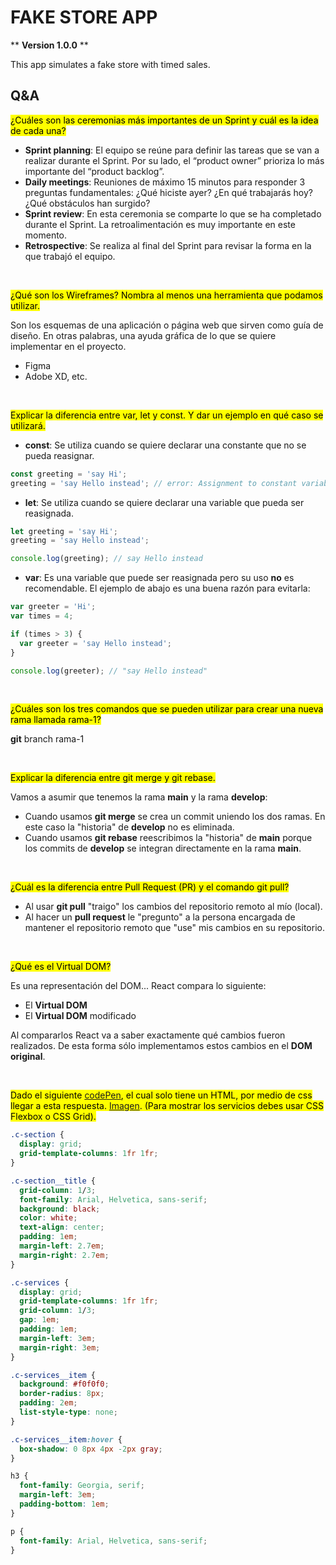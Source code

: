 # FAKE STORE APP

\*\* **Version 1.0.0** \*\*

This app simulates a fake store with timed sales.

## Q&A

<mark>¿Cuáles son las ceremonias más importantes de un Sprint y cuál es la idea de cada una?</mark>

- **Sprint planning**: El equipo se reúne para definir las tareas que se van a realizar durante el Sprint. Por su lado, el “product owner” prioriza lo más importante del “product backlog”.
- **Daily meetings**: Reuniones de máximo 15 minutos para responder 3 preguntas fundamentales: ¿Qué hiciste ayer? ¿En qué trabajarás hoy? ¿Qué obstáculos han surgido?
- **Sprint review**: En esta ceremonia se comparte lo que se ha completado durante el Sprint. La retroalimentación es muy importante en este momento.
- **Retrospective**: Se realiza al final del Sprint para revisar la forma en la que trabajó el equipo.

<br/>

<mark>¿Qué son los Wireframes? Nombra al menos una herramienta que podamos utilizar.</mark>

Son los esquemas de una aplicación o página web que sirven como guía de diseño. En otras palabras, una ayuda gráfica de lo que se quiere implementar en el proyecto.

- Figma
- Adobe XD, etc.

<br/>

<mark>Explicar la diferencia entre var, let y const. Y dar un ejemplo en qué caso se utilizará.</mark>

- **const**: Se utiliza cuando se quiere declarar una constante que no se pueda reasignar.

```js
const greeting = 'say Hi';
greeting = 'say Hello instead'; // error: Assignment to constant variable.
```

- **let**: Se utiliza cuando se quiere declarar una variable que pueda ser reasignada.

```js
let greeting = 'say Hi';
greeting = 'say Hello instead';

console.log(greeting); // say Hello instead
```

- **var**: Es una variable que puede ser reasignada pero su uso **no** es recomendable. El ejemplo de abajo es una buena razón para evitarla:

```js
var greeter = 'Hi';
var times = 4;

if (times > 3) {
  var greeter = 'say Hello instead';
}

console.log(greeter); // "say Hello instead"
```

<br/>

<mark>¿Cuáles son los tres comandos que se pueden utilizar para crear una nueva rama llamada rama-1?</mark>

**git** branch rama-1

<br/>

<mark>Explicar la diferencia entre git merge y git rebase.</mark>

Vamos a asumir que tenemos la rama **main** y la rama **develop**:

- Cuando usamos **git merge** se crea un commit uniendo los dos ramas. En este caso la "historia" de **develop** no es eliminada.
- Cuando usamos **git rebase** reescribimos la "historia" de **main** porque los commits de **develop** se integran directamente en la rama **main**.

<br/>

<mark>¿Cuál es la diferencia entre Pull Request (PR) y el comando git pull?</mark>

- Al usar **git pull** "traigo" los cambios del repositorio remoto al mío (local).
- Al hacer un **pull request** le "pregunto" a la persona encargada de mantener el repositorio remoto que "use" mis cambios en su repositorio.

<br/>

<mark>¿Qué es el Virtual DOM?</mark>

Es una representación del DOM... React compara lo siguiente:

- El **Virtual DOM**
- El **Virtual DOM** modificado

Al compararlos React va a saber exactamente qué cambios fueron realizados. De esta forma sólo implementamos estos cambios en el **DOM original**.

<br/>

<mark>Dado el siguiente [codePen](https://codepen.io/cristian-makeitreal/pen/NWadqqa?editors=1100), el cual solo tiene un HTML, por medio de css llegar a esta respuesta. [Imagen](https://github.com/makeitrealcamp/assesment-1-programa-top/blob/main/assets/services-section.gif). (Para mostrar los servicios debes usar CSS Flexbox o CSS Grid).</mark>

```css
.c-section {
  display: grid;
  grid-template-columns: 1fr 1fr;
}

.c-section__title {
  grid-column: 1/3;
  font-family: Arial, Helvetica, sans-serif;
  background: black;
  color: white;
  text-align: center;
  padding: 1em;
  margin-left: 2.7em;
  margin-right: 2.7em;
}

.c-services {
  display: grid;
  grid-template-columns: 1fr 1fr;
  grid-column: 1/3;
  gap: 1em;
  padding: 1em;
  margin-left: 3em;
  margin-right: 3em;
}

.c-services__item {
  background: #f0f0f0;
  border-radius: 8px;
  padding: 2em;
  list-style-type: none;
}

.c-services__item:hover {
  box-shadow: 0 8px 4px -2px gray;
}

h3 {
  font-family: Georgia, serif;
  margin-left: 3em;
  padding-bottom: 1em;
}

p {
  font-family: Arial, Helvetica, sans-serif;
}
```
